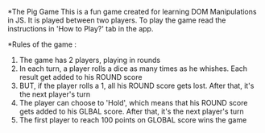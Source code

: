 *The Pig Game
 This is a fun game created for learning DOM Manipulations in JS. 
 It is played between two players. 
 To play the game read the instructions in 'How to Play?' tab in the app.
 
*Rules of the game :
1. The game has 2 players, playing in rounds
2. In each turn, a player rolls a dice as many times as he whishes. Each result get added to his ROUND score
3. BUT, if the player rolls a 1, all his ROUND score gets lost. After that, it's the next player's turn
4. The player can choose to 'Hold', which means that his ROUND score gets added to his GLBAL score. After that, it's the next player's turn
5. The first player to reach 100 points on GLOBAL score wins the game
